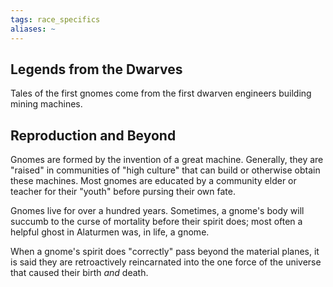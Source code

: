 ```yaml
---
tags: race_specifics
aliases: ~
---
```


## Legends from the Dwarves

Tales of the first gnomes come from the first dwarven engineers building mining machines.

## Reproduction and Beyond

Gnomes are formed by the invention of a great machine. Generally, they are "raised" in communities of "high culture" that can build or otherwise obtain these machines. Most gnomes are educated by a community elder or teacher for their "youth" before pursing their own fate.

Gnomes live for over a hundred years. Sometimes, a gnome's body will succumb to the curse of mortality before their spirit does; most often a helpful ghost in Alaturmen was, in life, a gnome.

When a gnome's spirit does "correctly" pass beyond the material planes, it is said they are retroactively reincarnated into the one force of the universe that caused their birth *and* death.
